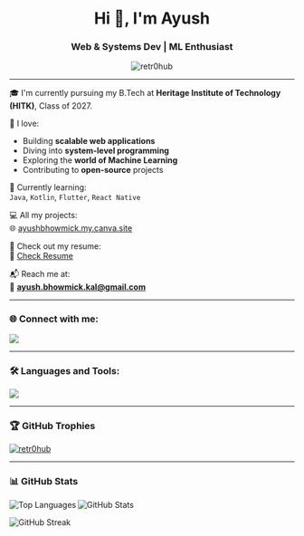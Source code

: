 <h1 align="center">Hi 👋, I'm Ayush</h1>
<h3 align="center">Web & Systems Dev | ML Enthusiast </h3>

<p align="center">
  <img src="https://komarev.com/ghpvc/?username=retr0hub&label=Profile%20views&color=0e75b6&style=flat" alt="retr0hub" />
</p>

---

🎓 I'm currently pursuing my B.Tech at **Heritage Institute of Technology (HITK)**, Class of 2027.

🧠 I love:
- Building **scalable web applications**
- Diving into **system-level programming**
- Exploring the **world of Machine Learning**
- Contributing to **open-source** projects

🌱 Currently learning:  
`Java`, `Kotlin`, `Flutter`, `React Native`

💻 All my projects:  
🌐 [ayushbhowmick.my.canva.site](https://ayushbhowmick.my.canva.site/)

📄 Check out my resume:  
📎 [Check Resume](https://docs.google.com/document/d/1GOBNKtwixOmYAEGlAzjRlcX8qD_uGFVK/edit?usp=drive_link&ouid=114931913080126776661&rtpof=true&sd=true)

📬 Reach me at:  
📧 **ayush.bhowmick.kal@gmail.com**

---

<h3 align="left">🌐 Connect with me:</h3>
<p align="left">
  <a href="https://www.linkedin.com/in/ayushbhowmick/" target="_blank">
    <img src="https://img.shields.io/badge/-LinkedIn-blue?style=for-the-badge&logo=linkedin" />
  </a>
</p>

---

<h3 align="left">🛠️ Languages and Tools:</h3>

<p align="left">
  <img src="https://skillicons.dev/icons?i=python,cpp,java,kotlin,javascript,typescript,html,css,flutter,react,nextjs,nodejs,express,mongodb,mysql,postgresql,nginx,git,figma,xd,blender,arduino,opencv,matlab,tensorflow,pytorch,scikit-learn,unity,unreal" />
</p>

---

<h3 align="left">🏆 GitHub Trophies</h3>
<p align="left">
  <a href="https://github.com/ryo-ma/github-profile-trophy">
    <img src="https://github-profile-trophy.vercel.app/?username=retr0hub&theme=algolia&margin-w=10&margin-h=10" alt="retr0hub" />
  </a>
</p>

---

<h3 align="left">📊 GitHub Stats</h3>
<p>
  <img align="left" src="https://github-readme-stats.vercel.app/api/top-langs?username=retr0hub&show_icons=true&locale=en&layout=compact&theme=tokyonight" alt="Top Languages" />
</p>
<p>
  <img align="center" src="https://github-readme-stats.vercel.app/api?username=retr0hub&show_icons=true&locale=en&theme=tokyonight" alt="GitHub Stats" />
</p>
<p>
  <img align="center" src="https://github-readme-streak-stats.herokuapp.com/?user=retr0hub&theme=tokyonight" alt="GitHub Streak" />
</p>
